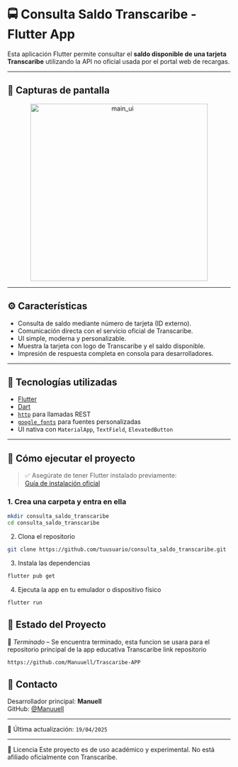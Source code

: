 # 🚍 Consulta Saldo Transcaribe - Flutter App

Esta aplicación Flutter permite consultar el **saldo disponible de una tarjeta Transcaribe** utilizando la API no oficial usada por el portal web de recargas.

---

## 📱 Capturas de pantalla

<p align="center">
  <img src="https://github.com/user-attachments/assets/3a538d3d-caa0-455c-94ac-53d9a1917b00" alt="main_ui" width="400"/>
</p>



---

## ⚙️ Características

- Consulta de saldo mediante número de tarjeta (ID externo).
- Comunicación directa con el servicio oficial de Transcaribe.
- UI simple, moderna y personalizable.
- Muestra la tarjeta con logo de Transcaribe y el saldo disponible.
- Impresión de respuesta completa en consola para desarrolladores.

---

## 🧪 Tecnologías utilizadas

- [Flutter](https://flutter.dev/)
- [Dart](https://dart.dev/)
- [`http`](https://pub.dev/packages/http) para llamadas REST
- [`google_fonts`](https://pub.dev/packages/google_fonts) para fuentes personalizadas
- UI nativa con `MaterialApp`, `TextField`, `ElevatedButton`

---

## 🚀 Cómo ejecutar el proyecto

> ✅ Asegúrate de tener Flutter instalado previamente:  
> [Guía de instalación oficial](https://docs.flutter.dev/get-started/install)

### 1. Crea una carpeta y entra en ella

```bash
mkdir consulta_saldo_transcaribe
cd consulta_saldo_transcaribe
```

2. Clona el repositorio

```bash
git clone https://github.com/tuusuario/consulta_saldo_transcaribe.git 

```
 3. Instala las dependencias
    
```bash
flutter pub get

```


4. Ejecuta la app en tu emulador o dispositivo físico
```bash
flutter run

```


## 📌 Estado del Proyecto

🚧 *Terminado* – Se encuentra terminado, esta funcion se usara para el repositorio principal de la app educativa Transcaribe link repositorio 
```bash
https://github.com/Manuuell/Trascaribe-APP
```
## 📧 Contacto

Desarrollador principal: **Manuell**  
GitHub: [@Manuuell](https://github.com/Manuuell)

---

📆 Última actualización: `19/04/2025`

---
📄 Licencia
Este proyecto es de uso académico y experimental. No está afiliado oficialmente con Transcaribe.

